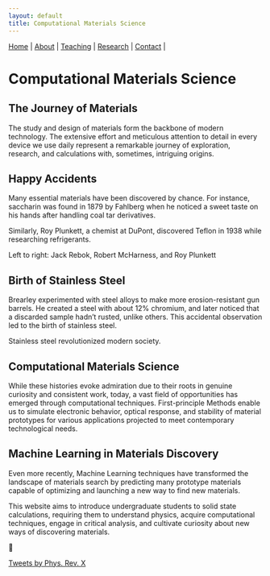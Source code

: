 ```yaml
---
layout: default
title: Computational Materials Science
---
```


<nav>
  <a href="/">Home</a> |
  <a href="/about.html">About</a> |
  <a href="/teaching.html">Teaching</a> |
  <a href="/research.html">Research</a> |
  <a href="/contact.html">Contact</a> |
</nav>

# Computational Materials Science


<div class="grid">

  <div class="card">
    <h2>The Journey of Materials</h2>
    <p>
      The study and design of materials form the backbone of modern technology. The extensive effort and meticulous attention to detail in every device we use daily represent a remarkable journey of exploration, research, and calculations with, sometimes, intriguing origins.
    </p>
  </div>

  <div class="card">
    <h2>Happy Accidents</h2>
    <p>
      Many essential materials have been discovered by chance. For instance, saccharin was found in 1879 by Fahlberg when he noticed a sweet taste on his hands after handling coal tar derivatives.
    </p>
    <p>
      Similarly, Roy Plunkett, a chemist at DuPont, discovered Teflon in 1938 while researching refrigerants.
    </p>
    <p class="photo-caption">
      Left to right: Jack Rebok, Robert McHarness, and Roy Plunkett
    </p>
  </div>

  <div class="card">
    <h2>Birth of Stainless Steel</h2>
    <p>
      Brearley experimented with steel alloys to make more erosion-resistant gun barrels. He created a steel with about 12% chromium, and later noticed that a discarded sample hadn’t rusted, unlike others. This accidental observation led to the birth of stainless steel.
    </p>
    <p class="photo-caption">
      Stainless steel revolutionized modern society.
    </p>
  </div>

  <div class="card">
    <h2>Computational Materials Science</h2>
    <p>
      While these histories evoke admiration due to their roots in genuine curiosity and consistent work, today, a vast field of opportunities has emerged through computational techniques. First-principle Methods enable us to simulate electronic behavior, optical response, and stability of material prototypes for various applications projected to meet contemporary technological needs.
    </p>
  </div>

  <div class="card">
    <h2>Machine Learning in Materials Discovery</h2>
    <p>
      Even more recently, Machine Learning techniques have transformed the landscape of materials search by predicting many prototype materials capable of optimizing and launching a new way to find new materials.
    </p>
    <p>
      This website aims to introduce undergraduate students to solid state calculations, requiring them to understand physics, acquire computational techniques, engage in critical analysis, and cultivate curiosity about new ways of discovering materials.
    </p>
  </div>

</div>

📲

<a class="twitter-timeline"
   data-height="600"
   data-theme="dark"
   href="https://twitter.com/PhysRevX">
  Tweets by Phys. Rev. X
</a>
<script defer src="https://platform.twitter.com/widgets.js" charset="utf-8"></script>




